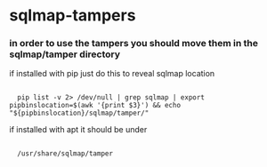 # sqlmap-tampers

### in order to use the tampers you should move them in the sqlmap/tamper directory

if installed with pip just do this to reveal sqlmap location

<code>
  pip list -v 2> /dev/null | grep sqlmap | export pipbinslocation=$(awk '{print $3}') && echo "${pipbinslocation}/sqlmap/tamper/"
</code>

if installed with apt it should be under

<code>
  /usr/share/sqlmap/tamper
</code>
